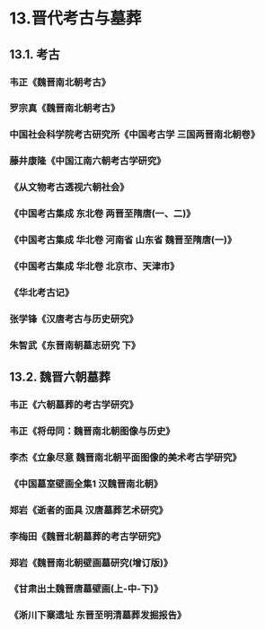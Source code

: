 # 13.晋代考古与墓葬

## 13.1. 考古


### 韦正《魏晋南北朝考古》

### 罗宗真《魏晋南北朝考古》

### 中国社会科学院考古研究所《中国考古学 三国两晋南北朝卷》

### 藤井康隆《中国江南六朝考古学研究》

### 《从文物考古透视六朝社会》

### 《中国考古集成 东北卷 两晋至隋唐(一、二)》

### 《中国考古集成 华北卷 河南省 山东省 魏晋至隋唐(一)》

### 《中国考古集成 华北卷 北京市、天津市》

### 《华北考古记》

### 张学锋《汉唐考古与历史研究》

### 朱智武《东晋南朝墓志研究 下》


## 13.2. 魏晋六朝墓葬

### 韦正《六朝墓葬的考古学研究》

### 韦正《将毋同：魏晋南北朝图像与历史》

### 李杰《立象尽意 魏晋南北朝平面图像的美术考古学研究》

### 《中国墓室壁画全集1 汉魏晋南北朝》

### 郑岩《逝者的面具 汉唐墓葬艺术研究》

### 李梅田《魏晋北朝墓葬的考古学研究》

### 郑岩《魏晋南北朝壁画墓研究(增订版)》

### 《甘肃出土魏晋唐墓壁画(上-中-下)》

### 《淅川下寨遗址 东晋至明清墓葬发掘报告》

